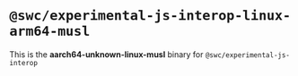 # `@swc/experimental-js-interop-linux-arm64-musl`

This is the **aarch64-unknown-linux-musl** binary for `@swc/experimental-js-interop`
